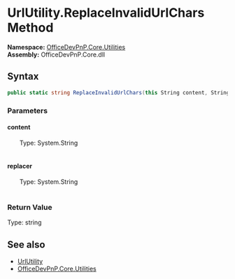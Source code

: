 # UrlUtility.ReplaceInvalidUrlChars Method  
  

**Namespace:** [OfficeDevPnP.Core.Utilities](OfficeDevPnP.Core.Utilities.md)  
**Assembly:** OfficeDevPnP.Core.dll  
## Syntax
```C#
public static string ReplaceInvalidUrlChars(this String content, String replacer)
```
### Parameters
#### content  
&emsp;&emsp;Type: System.String  
&emsp;&emsp;  

  

#### replacer  
&emsp;&emsp;Type: System.String  
&emsp;&emsp;  

  

### Return Value
Type: string  

## See also
- [UrlUtility](OfficeDevPnP.Core.Utilities.UrlUtility.md) 
- [OfficeDevPnP.Core.Utilities](OfficeDevPnP.Core.Utilities.md) 
